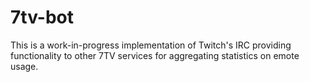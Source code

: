 # 7tv-bot

This is a work-in-progress implementation of Twitch's IRC providing functionality to other 7TV services for aggregating statistics on emote usage.
